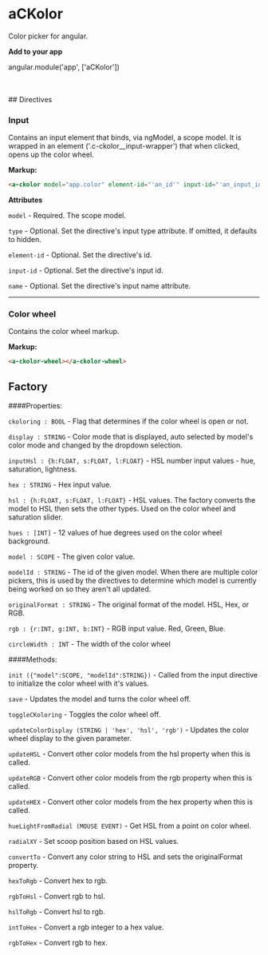 # aCKolor
Color picker for angular.

**Add to your app**  

angular.module('app', ['aCKolor'])

<br />
<br />
## Directives

### Input
Contains an input element that binds, via ngModel, a scope model. It is wrapped in an element ('.c-ckolor__input-wrapper') that when clicked, opens up the color wheel.

**Markup:**
```html
<a-ckolor model="app.color" element-id="'an_id'" input-id="'an_input_id'" name="'an-input-name'" type="'hidden'"></a-ckolor>
```
**Attributes**  

  ``model`` - Required. The scope model.  

  ``type`` - Optional. Set the directive's input type attribute. If omitted, it defaults to hidden.  

  ``element-id`` - Optional. Set the directive's id.  

  ``input-id`` - Optional. Set the directive's input id.  

  ``name`` - Optional. Set the directive's input name attribute.


___

### Color wheel
  Contains the color wheel markup.

**Markup:**
  ```html
  <a-ckolor-wheel></a-ckolor-wheel>
  ```


## Factory
####Properties:  

  ``ckoloring : BOOL`` - Flag that determines if the color wheel is open or not.

  ``display : STRING`` - Color mode that is displayed, auto selected by model's color mode and changed by the dropdown selection.

  ``inputHsl : {h:FLOAT, s:FLOAT, l:FLOAT}`` - HSL number input values - hue, saturation, lightness.

  ``hex : STRING`` - Hex input value.

  ``hsl : {h:FLOAT, s:FLOAT, l:FLOAT}`` - HSL values. The factory converts the model to HSL then sets the other types. Used on the color wheel and saturation slider.

  ``hues : [INT]`` - 12 values of hue degrees used on the color wheel background.

  ``model : SCOPE`` - The given color value.

  ``modelId : STRING`` - The id of the given model. When there are multiple color pickers, this is used by the directives to determine which model is currently being worked on so they aren't all updated.

  ``originalFormat : STRING`` - The original format of the model. HSL, Hex, or RGB.

  ``rgb : {r:INT, g:INT, b:INT}`` - RGB input value. Red, Green, Blue.

  ``circleWidth : INT`` - The width of the color wheel


####Methods:  

  ``init ({"model":SCOPE, "modelId":STRING})`` - Called from the input directive to initialize the color wheel with it's values.

  ``save`` - Updates the model and turns the color wheel off.

  ``toggleCKoloring`` - Toggles the color wheel off.

  ``updateColorDisplay (STRING | 'hex', 'hsl', 'rgb')`` - Updates the color wheel display to the given parameter.

  ``updateHSL`` - Convert other color models from the hsl property when this is called.

  ``updateRGB`` - Convert other color models from the rgb property when this is called.

  ``updateHEX`` - Convert other color models from the hex property when this is called.

  ``hueLightFromRadial (MOUSE EVENT)`` - Get HSL from a point on color wheel.

  ``radialXY`` - Set scoop position based on HSL values.

  ``convertTo`` - Convert any color string to HSL and sets the originalFormat property.

  ``hexToRgb`` - Convert hex to rgb.

  ``rgbToHsl`` - Convert rgb to hsl.

  ``hslToRgb`` - Convert hsl to rgb.

  ``intToHex`` - Convert a rgb integer to a hex value.

  ``rgbToHex`` - Convert rgb to hex.
